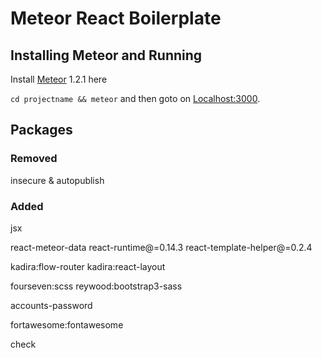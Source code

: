 # Meteor React Boilerplate

## Installing Meteor and Running

Install [Meteor](https://www.meteor.com/install) 1.2.1 here

`cd projectname && meteor` and then goto on [Localhost:3000](http://localhost:3000).

## Packages

### Removed
insecure & autopublish

### Added
jsx

react-meteor-data
react-runtime@=0.14.3
react-template-helper@=0.2.4

kadira:flow-router
kadira:react-layout

fourseven:scss
reywood:bootstrap3-sass

accounts-password

fortawesome:fontawesome

check
